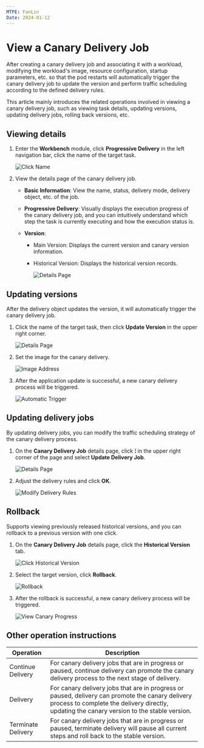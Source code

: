 ```yaml
---
MTPE: FanLin
Date: 2024-01-12
---
```


# View a Canary Delivery Job

After creating a canary delivery job and associating it with a workload, modifying the workload's image, resource configuration, startup parameters, etc. so that the pod restarts will automatically trigger the canary delivery job to update the version and perform traffic scheduling according to the defined delivery rules.

This article mainly introduces the related operations involved in viewing a canary delivery job, such as viewing task details, updating versions, updating delivery jobs, rolling back versions, etc.

## Viewing details

1. Enter the __Workbench__ module, click __Progressive Delivery__ in the left navigation bar, click the name of the target task.

    ![Click Name](../../images/checkcanary01.png)

2. View the details page of the canary delivery job.

    - __Basic Information__: View the name, status, delivery mode, delivery object, etc. of the job.

    - __Progressive Delivery__: Visually displays the execution progress of the canary delivery job, and you can intuitively understand which step the task is currently executing and how the execution status is.

    - __Version__:

        - Main Version: Displays the current version and canary version information.
        - Historical Version: Displays the historical version records.

          ![Details Page](../../images/checkcanary02.png)

## Updating versions

After the delivery object updates the version, it will automatically trigger the canary delivery job.

1. Click the name of the target task, then click __Update Version__ in the upper right corner.

    ![Details Page](../../images/checkcanary03.png)

2. Set the image for the canary delivery.

    ![Image Address](../../images/checkcanary04.png)

3. After the application update is successful, a new canary delivery process will be triggered.

    ![Automatic Trigger](../../images/checkcanary05.png)

## Updating delivery jobs

By updating delivery jobs, you can modify the traffic scheduling strategy of the canary delivery process.

1. On the __Canary Delivery Job__ details page, click __ⵗ__ in the upper right corner of the page and select __Update Delivery Job__.

    ![Details Page](../../images/checkcanary06.png)

2. Adjust the delivery rules and click __OK__.

    ![Modify Delivery Rules](../../images/checkcanary07.png)

## Rollback

Supports viewing previously released historical versions, and you can rollback to a previous version with one click.

1. On the __Canary Delivery Job__ details page, click the __Historical Version__ tab.

    ![Click Historical Version](../../images/checkcanary08.png)

2. Select the target version, click __Rollback__.

    ![Rollback](../../images/checkcanary09.png)

3. After the rollback is successful, a new canary delivery process will be triggered.

    ![View Canary Progress](https://docs.daocloud.io/daocloud-docs-images/docs/amamba/images/checkcanary08.png)

## Other operation instructions

| Operation | Description |
| --- | --- |
| Continue Delivery | For canary delivery jobs that are in progress or paused, continue delivery can promote the canary delivery process to the next stage of delivery. |
| Delivery | For canary delivery jobs that are in progress or paused, delivery can promote the canary delivery process to complete the delivery directly, updating the canary version to the stable version. |
| Terminate Delivery | For canary delivery jobs that are in progress or paused, terminate delivery will pause all current steps and roll back to the stable version. |
